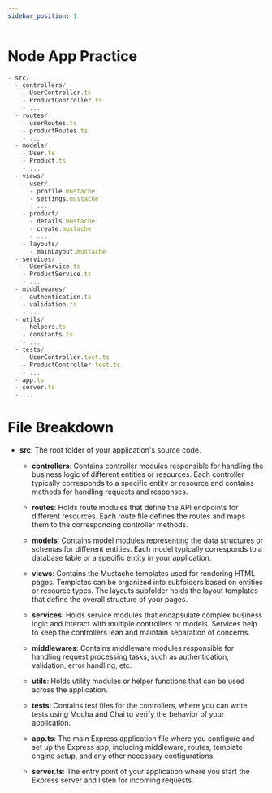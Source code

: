 ```yaml
---
sidebar_position: 1
---
```


# Node App Practice

```js
- src/
  - controllers/
    - UserController.ts
    - ProductController.ts
    - ...
  - routes/
    - userRoutes.ts
    - productRoutes.ts
    - ...
  - models/
    - User.ts
    - Product.ts
    - ...
  - views/
    - user/
      - profile.mustache
      - settings.mustache
      - ...
    - product/
      - details.mustache
      - create.mustache
      - ...
    - layouts/
      - mainLayout.mustache
  - services/
    - UserService.ts
    - ProductService.ts
    - ...
  - middlewares/
    - authentication.ts
    - validation.ts
    - ...
  - utils/
    - helpers.ts
    - constants.ts
    - ...
  - tests/
    - UserController.test.ts
    - ProductController.test.ts
    - ...
  - app.ts
  - server.ts
  - ...
```

# File Breakdown

- **src**: The root folder of your application's source code.

  - **controllers**: Contains controller modules responsible for handling the business logic of different entities or resources. Each controller typically corresponds to a specific entity or resource and contains methods for handling requests and responses.

  - **routes**: Holds route modules that define the API endpoints for different resources. Each route file defines the routes and maps them to the corresponding controller methods.

  - **models**: Contains model modules representing the data structures or schemas for different entities. Each model typically corresponds to a database table or a specific entity in your application.

  - **views**: Contains the Mustache templates used for rendering HTML pages. Templates can be organized into subfolders based on entities or resource types. The layouts subfolder holds the layout templates that define the overall structure of your pages.

  - **services**: Holds service modules that encapsulate complex business logic and interact with multiple controllers or models. Services help to keep the controllers lean and maintain separation of concerns.

  - **middlewares**: Contains middleware modules responsible for handling request processing tasks, such as authentication, validation, error handling, etc.

  - **utils**: Holds utility modules or helper functions that can be used across the application.

  - **tests**: Contains test files for the controllers, where you can write tests using Mocha and Chai to verify the behavior of your application.

  - **app.ts**: The main Express application file where you configure and set up the Express app, including middleware, routes, template engine setup, and any other necessary configurations.

  - **server.ts**: The entry point of your application where you start the Express server and listen for incoming requests.
